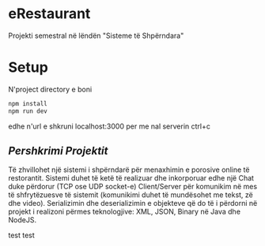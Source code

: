 # eRestaurant

Projekti semestral në lëndën "Sisteme të Shpërndara"

# Setup

N'project directory e boni

```javascript
npm install
npm run dev
```

edhe n'url e shkruni localhost:3000
per me nal serverin
ctrl+c

## _Pershkrimi Projektit_

Të zhvillohet një sistemi i shpërndarë për menaxhimin e porosive online të restorantit. Sistemi duhet të ketë të realizuar dhe inkorporuar edhe një Chat duke përdorur (TCP ose UDP socket-e) Client/Server për komunikim në mes të shfrytëzuesve të sistemit (komunikimi duhet të mundësohet me tekst, zë dhe video). Serializimin dhe deserializimin e objekteve që do të i përdorni në projekt i realizoni përmes teknologjive: XML, JSON, Binary në Java dhe NodeJS.


test test